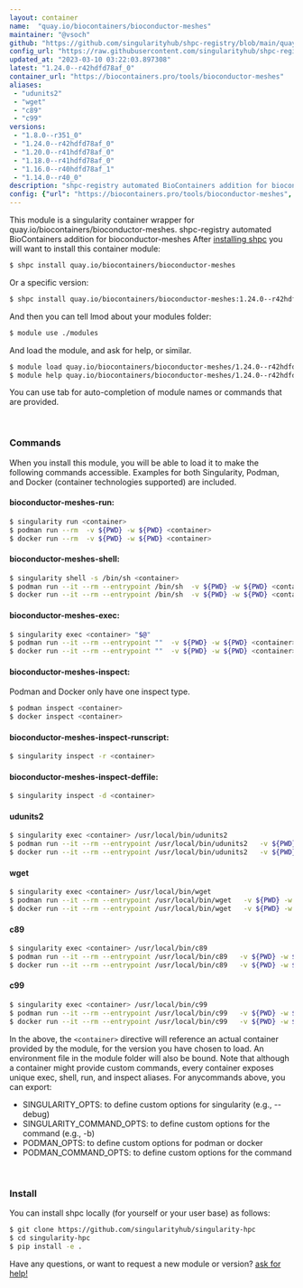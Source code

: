 ```yaml
---
layout: container
name:  "quay.io/biocontainers/bioconductor-meshes"
maintainer: "@vsoch"
github: "https://github.com/singularityhub/shpc-registry/blob/main/quay.io/biocontainers/bioconductor-meshes/container.yaml"
config_url: "https://raw.githubusercontent.com/singularityhub/shpc-registry/main/quay.io/biocontainers/bioconductor-meshes/container.yaml"
updated_at: "2023-03-10 03:22:03.897308"
latest: "1.24.0--r42hdfd78af_0"
container_url: "https://biocontainers.pro/tools/bioconductor-meshes"
aliases:
 - "udunits2"
 - "wget"
 - "c89"
 - "c99"
versions:
 - "1.8.0--r351_0"
 - "1.24.0--r42hdfd78af_0"
 - "1.20.0--r41hdfd78af_0"
 - "1.18.0--r41hdfd78af_0"
 - "1.16.0--r40hdfd78af_1"
 - "1.14.0--r40_0"
description: "shpc-registry automated BioContainers addition for bioconductor-meshes"
config: {"url": "https://biocontainers.pro/tools/bioconductor-meshes", "maintainer": "@vsoch", "description": "shpc-registry automated BioContainers addition for bioconductor-meshes", "latest": {"1.24.0--r42hdfd78af_0": "sha256:d1cc7e0425a67e4fb3af714996990c26f447902989dde9a78d320145c5ac3907"}, "tags": {"1.8.0--r351_0": "sha256:4052fcdbf57a02a068208fc6bc09c5b44f4fe5e3c47986b785eb0907883ae2b9", "1.24.0--r42hdfd78af_0": "sha256:d1cc7e0425a67e4fb3af714996990c26f447902989dde9a78d320145c5ac3907", "1.20.0--r41hdfd78af_0": "sha256:d578e43b7454c97531c18891535af1efc69aaf3f825830427451ee0556397cd0", "1.18.0--r41hdfd78af_0": "sha256:2fa6e07adc4d4968f7653ae0a53de0d184c83a67600dff4b6ffcbf2aa8c94b01", "1.16.0--r40hdfd78af_1": "sha256:5cddcb07b9048ce982506addd2e91bb6210cc7c21c27525624699dd7bd94f432", "1.14.0--r40_0": "sha256:ace673c517d0db72c105be4a779ac83b99b4f5953b382e4b0f8ac33cd596bdee"}, "docker": "quay.io/biocontainers/bioconductor-meshes", "aliases": {"udunits2": "/usr/local/bin/udunits2", "wget": "/usr/local/bin/wget", "c89": "/usr/local/bin/c89", "c99": "/usr/local/bin/c99"}}
---
```


This module is a singularity container wrapper for quay.io/biocontainers/bioconductor-meshes.
shpc-registry automated BioContainers addition for bioconductor-meshes
After [installing shpc](#install) you will want to install this container module:


```bash
$ shpc install quay.io/biocontainers/bioconductor-meshes
```

Or a specific version:

```bash
$ shpc install quay.io/biocontainers/bioconductor-meshes:1.24.0--r42hdfd78af_0
```

And then you can tell lmod about your modules folder:

```bash
$ module use ./modules
```

And load the module, and ask for help, or similar.

```bash
$ module load quay.io/biocontainers/bioconductor-meshes/1.24.0--r42hdfd78af_0
$ module help quay.io/biocontainers/bioconductor-meshes/1.24.0--r42hdfd78af_0
```

You can use tab for auto-completion of module names or commands that are provided.

<br>

### Commands

When you install this module, you will be able to load it to make the following commands accessible.
Examples for both Singularity, Podman, and Docker (container technologies supported) are included.

#### bioconductor-meshes-run:

```bash
$ singularity run <container>
$ podman run --rm  -v ${PWD} -w ${PWD} <container>
$ docker run --rm  -v ${PWD} -w ${PWD} <container>
```

#### bioconductor-meshes-shell:

```bash
$ singularity shell -s /bin/sh <container>
$ podman run --it --rm --entrypoint /bin/sh  -v ${PWD} -w ${PWD} <container>
$ docker run --it --rm --entrypoint /bin/sh  -v ${PWD} -w ${PWD} <container>
```

#### bioconductor-meshes-exec:

```bash
$ singularity exec <container> "$@"
$ podman run --it --rm --entrypoint ""  -v ${PWD} -w ${PWD} <container> "$@"
$ docker run --it --rm --entrypoint ""  -v ${PWD} -w ${PWD} <container> "$@"
```

#### bioconductor-meshes-inspect:

Podman and Docker only have one inspect type.

```bash
$ podman inspect <container>
$ docker inspect <container>
```

#### bioconductor-meshes-inspect-runscript:

```bash
$ singularity inspect -r <container>
```

#### bioconductor-meshes-inspect-deffile:

```bash
$ singularity inspect -d <container>
```


#### udunits2

```bash
$ singularity exec <container> /usr/local/bin/udunits2
$ podman run --it --rm --entrypoint /usr/local/bin/udunits2   -v ${PWD} -w ${PWD} <container> -c " $@"
$ docker run --it --rm --entrypoint /usr/local/bin/udunits2   -v ${PWD} -w ${PWD} <container> -c " $@"
```


#### wget

```bash
$ singularity exec <container> /usr/local/bin/wget
$ podman run --it --rm --entrypoint /usr/local/bin/wget   -v ${PWD} -w ${PWD} <container> -c " $@"
$ docker run --it --rm --entrypoint /usr/local/bin/wget   -v ${PWD} -w ${PWD} <container> -c " $@"
```


#### c89

```bash
$ singularity exec <container> /usr/local/bin/c89
$ podman run --it --rm --entrypoint /usr/local/bin/c89   -v ${PWD} -w ${PWD} <container> -c " $@"
$ docker run --it --rm --entrypoint /usr/local/bin/c89   -v ${PWD} -w ${PWD} <container> -c " $@"
```


#### c99

```bash
$ singularity exec <container> /usr/local/bin/c99
$ podman run --it --rm --entrypoint /usr/local/bin/c99   -v ${PWD} -w ${PWD} <container> -c " $@"
$ docker run --it --rm --entrypoint /usr/local/bin/c99   -v ${PWD} -w ${PWD} <container> -c " $@"
```



In the above, the `<container>` directive will reference an actual container provided
by the module, for the version you have chosen to load. An environment file in the
module folder will also be bound. Note that although a container
might provide custom commands, every container exposes unique exec, shell, run, and
inspect aliases. For anycommands above, you can export:

 - SINGULARITY_OPTS: to define custom options for singularity (e.g., --debug)
 - SINGULARITY_COMMAND_OPTS: to define custom options for the command (e.g., -b)
 - PODMAN_OPTS: to define custom options for podman or docker
 - PODMAN_COMMAND_OPTS: to define custom options for the command

<br>

### Install

You can install shpc locally (for yourself or your user base) as follows:

```bash
$ git clone https://github.com/singularityhub/singularity-hpc
$ cd singularity-hpc
$ pip install -e .
```

Have any questions, or want to request a new module or version? [ask for help!](https://github.com/singularityhub/singularity-hpc/issues)